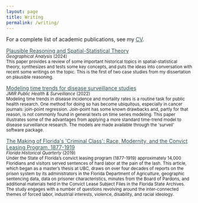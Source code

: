 ```yaml
---
layout: page
title: Writing
permalink: /writing/
---
```


For a complete list of academic publications, see my <a style="color:DarkSlateGray" href="{{ site.baseurl }}/CV/">CV</a>.


<a style="color:DarkSlateGray" href="{{ site.baseurl }}/spatial-stats-theory/">Plausible Reasoning and Spatial-Statistical Theory</a>
<br/> <small><i> Geographical Analysis </i> (2024)
<br/>
This paper provides a review of some important historical topics in spatial-statistical theory, synthesizes and tests some key concepts, and puts the ideas into conversation with recent some writings on the topic. This is the first of two case studies from my dissertation on plausible reasoning. </small>


<a style="color:DarkSlateGray" href="{{ site.baseurl }}/surveil-paper/">Modeling time trends for disease surveillance studies</a>
<br/> <small><i> JMIR Public Health &amp; Surveillance </i> (2022)
<br/> Modeling time trends in disease incidence and mortality rates is a routine task for public health research. One method for doing so has become ubiquitous, especially in cancer journals: join-point regression. Join-point has some known drawbacks and, partly for that reason, is not commonly found in general texts on time series modeling. This paper illustrates some of the advantages from applying a more standard time-trend model to disease surveillance research. The models are made available through the 'surveil' software package.
 </small>


<a style="color:DarkSlateGray" href="{{ site.baseurl }}/florida/">The Making of Florida's 'Criminal Class': Race, Modernity, and the Convict Leasing Program, 1877-1919</a>
<br/> <small><i> Florida Historical Quarterly </i> (2019)
<br/>
Under the State of Florida’s convict leasing program (1877-1919) approximately 14,000 Floridians and visitors served sentences of hard labor at the pain of the lash. This article, which began as a master’s thesis at UBC, draws on over four decades of reports on the prison system by its administrators in the Florida Department of Agriculture, geographic sentencing data, data on prisoner characteristics, minutes from the Board of Pardons, and additional materials held in the Convict Lease Subject Files in the Florida State Archives. The study engages with a number of questions revolving around the inter-connected themes of forced labor, industrial interests, violence, disability, and racial ideology.</small>

